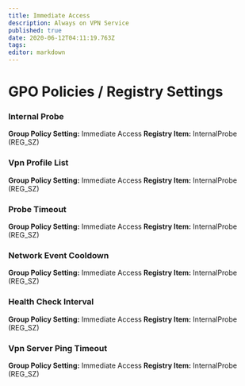 ```yaml
---
title: Immediate Access
description: Always on VPN Service
published: true
date: 2020-06-12T04:11:19.763Z
tags: 
editor: markdown
---
```


# GPO Policies / Registry Settings
### Internal Probe
**Group Policy Setting:** Immediate Access
**Registry Item:** InternalProbe (REG_SZ)
### Vpn Profile List
**Group Policy Setting:** Immediate Access
**Registry Item:** InternalProbe (REG_SZ)
### Probe Timeout
**Group Policy Setting:** Immediate Access
**Registry Item:** InternalProbe (REG_SZ)
### Network Event Cooldown
**Group Policy Setting:** Immediate Access
**Registry Item:** InternalProbe (REG_SZ)
### Health Check Interval
**Group Policy Setting:** Immediate Access
**Registry Item:** InternalProbe (REG_SZ)
### Vpn Server Ping Timeout
**Group Policy Setting:** Immediate Access
**Registry Item:** InternalProbe (REG_SZ)